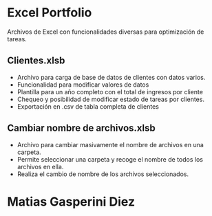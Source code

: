 # Excel Portfolio
Archivos de Excel con funcionalidades diversas para optimización de tareas.

## Clientes.xlsb
- Archivo para carga de base de datos de clientes con datos varios.
- Funcionalidad para modificar valores de datos
- Plantilla para un año completo con el total de ingresos por cliente
- Chequeo y posibilidad de modificar estado de tareas por clientes.
- Exportación en .csv de tabla completa de clientes

## Cambiar nombre de archivos.xlsb
- Archivo para cambiar masivamente el nombre de archivos en una carpeta.
- Permite seleccionar una carpeta y recoge el nombre de todos los archivos en ella.
- Realiza el cambio de nombre de los archivos seleccionados.

# Matias Gasperini Diez
